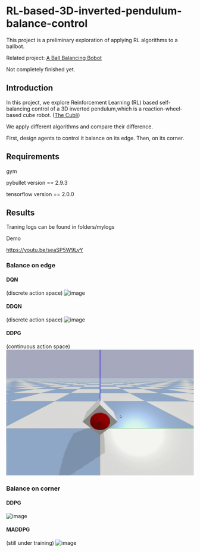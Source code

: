 # RL-based-3D-inverted-pendulum-balance-control
This project is a preliminary exploration of applying RL algorithms to a ballbot.


Related project: [A Ball Balancing Bobot](https://github.com/Pang-Yatian/A-Ball-Balacicng-Robot) 


Not completely finished yet.

## Introduction
In this project, we explore Reinforcement Learning (RL) based self-balancing control of a 3D inverted pendulum,which is a reaction-wheel-based cube robot. ([The Cubli](https://idsc.ethz.ch/research-dandrea/research-projects/archive/cubli.html))


We apply different algorithms and compare their difference.

First, design agents to control it balance on its edge. Then, on its corner.

## Requirements
gym

pybullet     version == 2.9.3

tensorflow   version == 2.0.0
 
## Results
Traning logs can be found in folders/mylogs

Demo

https://youtu.be/seaSP5W9LvY
### Balance on edge

#### DQN
(discrete action space)
![image](/gif/DQN.gif)
#### DDQN
(discrete action space)
![image](/gif/DDQN.gif)
#### DDPG
(continuous action space)
![image](/gif/DDPG.gif)

### Balance on corner
#### DDPG
![image](/gif/DDPG_corner.gif)

#### MADDPG
(still under training)
![image](/gif/MADDPG.gif)

